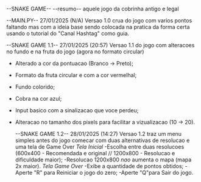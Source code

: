 --SNAKE GAME--
--resumo--
aquele jogo da cobrinha antigo e legal

--MAIN.PY-- 27/01/2025 (N/A)
Versao 1.0 crua do jogo com varios pontos faltando mas com a ideia base sendo colocada na pratica da forma certa usando o tutorial do "Canal Hashtag" como guia.

--SNAKE GAME 1.1-- 27/01/2025 (20:57)
Versao 1.1 do jogo com alteracoes no fundo e na fruta do jogo (agora no formato circular)
- Alterado a cor da pontuacao (Branco -> Preto);
- Formato da fruta circular e com a cor vermelhal;
- Fundo colorido;
- Cobra na cor azul;
- Input basico com a sinalizacao que voce perdeu;
- Alteracao no tamanho dos pixels para facilitar a vizualizacao (10 -> 20).

  --SNAKE GAME 1.2-- 28/01/2025 (14:27)
  Versao 1.2 traz um menu simples antes do jogo comecar com duas alternativas de resolucao e uma tela de Game Over
  *Tela Inicial*
  -Escolha entre duas resolucoes (600x400 - Recomendada e original // 1200x800 - Resolucao e dificuldade maior);
  -Resolucao 1200x800 *nao* aumenta o mapa (mapa 2x maior).
  *Tela Game Over*
  -Exibe a quantidade de pontos obtidos;
  -Aperte "R" para Reiniciar o jogo do zero;
  -Aperte "Q"para Sair do jogo.

